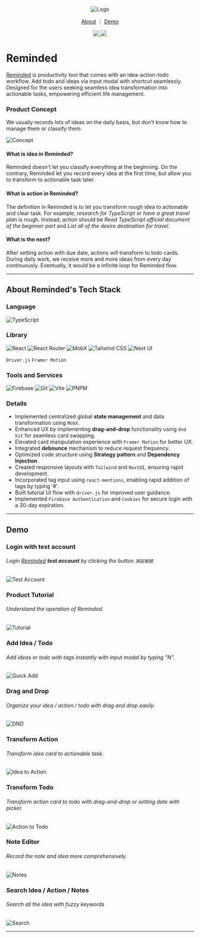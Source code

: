 <div align="center">

![Logo](./public/assets/logo.png)

  <p align="center">
   <a href="#reminded">About</a>
    ｜
   <a href="#demo">Demo</a>
  </p>
  <p><a href="https://www.linkedin.com/in/chriskang0917/">
    <img src="https://img.shields.io/badge/LinkedIn-0077B5?style=for-the-badge&logo=linkedin&logoColor=white" />
  </a>
  <a href="mailto:chriskang0917@gmail.com">
    <img src="https://img.shields.io/badge/Gmail-D14836?style=for-the-badge&logo=gmail&logoColor=white" />
  </a></p>
</div>

# Reminded

[Reminded](https://reminded.web.app) is productivity tool that comes with an idea-action-todo workflow. Add todo and ideas via input modal with shortcut seamlessly. Designed for the users seeking seamless idea transformation into actionable tasks, empowering efficient life management.

### Product Concept

We usually records lots of ideas on the daily basis, but don't know how to manage them or classify them.

![Concept](./public/assets/product_concept.jpeg)

#### What is idea in Reminded?

Reminded doesn't let you classify everything at the beginning. On the contrary, Reminded let you record every idea at the first time, but allow you to transform to actionable task later.

#### What is action in Reminded?

The definition in Reminded is to let you transform rough idea to actionable and clear task. For example, _research for TypeScript_ or _have a great travel plan_ is rough. Instead, action should be _Read TypeScript official document of the beginner part_ and _List all of the desire destination for travel_.

#### What is the next?

After setting action with due date, actions will transform to todo cards. During daily work, we receive more and more ideas from every day continuously. Eventually, it would be a infinite loop for Reminded flow.

---

## About Reminded's Tech Stack

### Language

![TypeScript](https://img.shields.io/badge/TypeScript-3178C6.svg?style=for-the-badge&logo=TypeScript&logoColor=white)

### Library

![React](https://img.shields.io/badge/React-61DAFB.svg?style=for-the-badge&logo=React&logoColor=black) ![React Router](https://img.shields.io/badge/React%20Router-CA4245.svg?style=for-the-badge&logo=React-Router&logoColor=white) ![MobX](https://img.shields.io/badge/MobX-FF9955.svg?style=for-the-badge&logo=MobX&logoColor=white) ![Tailwind CSS](https://img.shields.io/badge/Tailwind%20CSS-06B6D4.svg?style=for-the-badge&logo=Tailwind-CSS&logoColor=white) ![Next UI](https://img.shields.io/badge/NextUI-000000.svg?style=for-the-badge&logo=NextUI&logoColor=white)

`Driver.js` `Framer Motion`

### Tools and Services

![Firebase](https://img.shields.io/badge/Firebase-FFCA28.svg?style=for-the-badge&logo=Firebase&logoColor=black) ![Git](https://img.shields.io/badge/Git-F05032.svg?style=for-the-badge&logo=Git&logoColor=white) ![Vite](https://img.shields.io/badge/Vite-646CFF.svg?style=for-the-badge&logo=Vite&logoColor=white) ![PNPM](https://img.shields.io/badge/pnpm-F69220.svg?style=for-the-badge&logo=pnpm&logoColor=white)

### Details

- Implemented centralized global **state management** and data transformation using `MobX`.
- Enhanced UX by implementing **drag-and-drop** functionality using `dnd kit` for seamless card swapping.
- Elevated card manipulation experience with `Framer Motion` for better UX.
- Integrated **debounce** mechanism to reduce request frequency.
- Optimized code structure using **Strategy pattern** and **Dependency Injection**.
- Created responsive layouts with `Tailwind` and `NextUI`, ensuring rapid development.
- Incorporated tag input using `react-mentions`, enabling rapid addition of tags by typing ‘#'.
- Built tutorial UI flow with `driver.js` for improved user guidance.
- Implemented `Firebase Authentication` and `Cookies` for secure login with a 30-day expiration.

---

## Demo

### Login with test account

###### Login [Reminded](https://reminded.web.app) **test account** by clicking the button `測試帳號`.

![Test Account](./public/assets/test_account.png)

### Product Tutorial

###### Understand the operation of Reminded.

![Tutorial](./public/assets/tutorial.gif)

### Add Idea / Todo

###### Add ideas or todo with tags instantly with input modal by typing "N".

![Quick Add](./public/assets/quick_add.gif)

### Drag and Drop

###### Organize your idea / action / todo with drag and drop easily.

![DND](./public/assets/dnd.gif)

### Transform Action

###### Transform idea card to actionable task.

![Idea to Action](./public/assets/idea_action.gif)

### Transform Todo

###### Transform action card to todo with drag-and-drop or setting date with picker.

![Action to Todo](./public/assets/action_todo.gif)

### Note Editor

###### Record the note and idea more comprehensively.

![Notes](./public/assets/note.gif)

### Search Idea / Action / Notes

###### Search all the idea with fuzzy keywords

![Search](./public/assets/search.gif)

---
